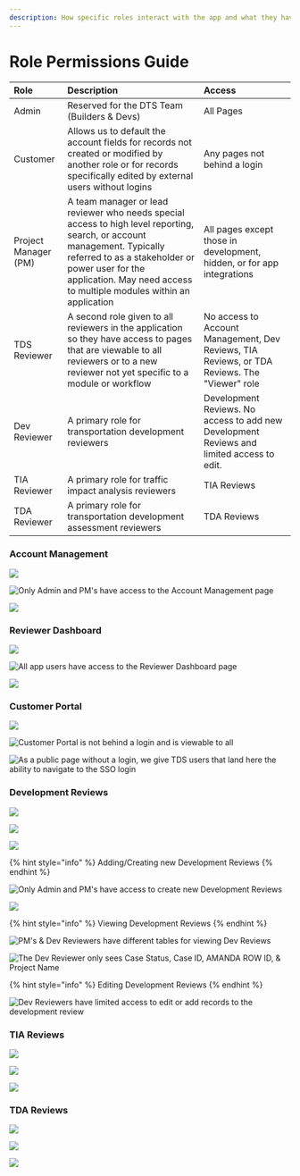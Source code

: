 ```yaml
---
description: How specific roles interact with the app and what they have access to
---
```


# Role Permissions Guide

| Role | Description | Access |
| :--- | :--- | :--- |
| Admin | Reserved for the DTS Team \(Builders & Devs\) | All Pages |
| Customer | Allows us to default the account fields for records not created or modified by another role or for records specifically edited by external users without logins | Any pages not behind a login |
| Project Manager \(PM\) | A team manager or lead reviewer who needs special access to high level reporting, search, or account management. Typically referred to as a stakeholder or power user for the application. May need access to multiple modules within an application | All pages except those in development, hidden, or for app integrations |
| TDS Reviewer | A second role given to all reviewers in the application so they have access to pages that are viewable to all reviewers or to a new reviewer not yet specific to a module or workflow | No access to Account Management, Dev Reviews, TIA Reviews, or TDA Reviews. The "Viewer" role |
| Dev Reviewer | A primary role for transportation development reviewers | Development Reviews. No access to add new Development Reviews and limited access to edit. |
| TIA Reviewer | A primary role for traffic impact analysis reviewers | TIA Reviews |
| TDA Reviewer | A primary role for transportation development assessment reviewers | TDA Reviews |

### Account Management

![](../.gitbook/assets/image%20%28237%29.png)

![Only Admin and PM&apos;s have access to the Account Management page](../.gitbook/assets/image%20%28258%29.png)

![](../.gitbook/assets/image%20%28212%29.png)

### Reviewer Dashboard

![](../.gitbook/assets/image%20%28223%29.png)

![All app users have access to the Reviewer Dashboard page](../.gitbook/assets/image%20%28215%29.png)

![](../.gitbook/assets/image%20%28204%29.png)

### Customer Portal

![](../.gitbook/assets/image%20%28218%29.png)

![Customer Portal is not behind a login and is viewable to all](../.gitbook/assets/image%20%28226%29.png)

![As a public page without a login, we give TDS users that land here the ability to navigate to the SSO login](../.gitbook/assets/image%20%28234%29.png)

### Development Reviews

![](../.gitbook/assets/image%20%28247%29.png)

![](../.gitbook/assets/image%20%28228%29.png)

![](../.gitbook/assets/image%20%28250%29.png)

{% hint style="info" %}
Adding/Creating new Development Reviews
{% endhint %}

![Only Admin and PM&apos;s have access to create new Development Reviews](../.gitbook/assets/image%20%28246%29.png)

![](../.gitbook/assets/image%20%28248%29.png)

{% hint style="info" %}
Viewing Development Reviews
{% endhint %}

![PM&apos;s &amp; Dev Reviewers have different tables for viewing Dev Reviews](../.gitbook/assets/image%20%28213%29.png)

![The Dev Reviewer only sees Case Status, Case ID, AMANDA ROW ID, &amp; Project Name](../.gitbook/assets/image%20%28262%29.png)

{% hint style="info" %}
Editing Development Reviews
{% endhint %}

![Dev Reviewers have limited access to edit or add records to the development review](../.gitbook/assets/image%20%28209%29.png)

### TIA Reviews

![](../.gitbook/assets/image%20%28235%29.png)

![](../.gitbook/assets/image%20%28233%29.png)

![](../.gitbook/assets/image%20%28220%29.png)

### TDA Reviews

![](../.gitbook/assets/image%20%28217%29.png)

![](../.gitbook/assets/image%20%28225%29.png)

![](../.gitbook/assets/image%20%28257%29.png)


